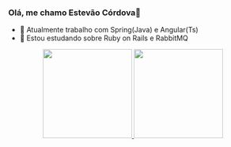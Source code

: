 ### Olá, me chamo Estevão Córdova👋


- 🔭 Atualmente trabalho com Spring(Java) e Angular(Ts)
- 🌱 Estou estudando sobre Ruby on Rails e RabbitMQ

<div align="center">
  <a href="https://github.com/estevao97i">
  <img height="180em" src="https://github-readme-stats.vercel.app/api?username=estevao97i&show_icons=true&theme=dracula&include_all_commits=true&count_private=true"/>
  <img height="180em" src="https://github-readme-stats.vercel.app/api/top-langs/?username=rafaballerini&layout=compact&langs_count=7&theme=dracula"/>
</div>
